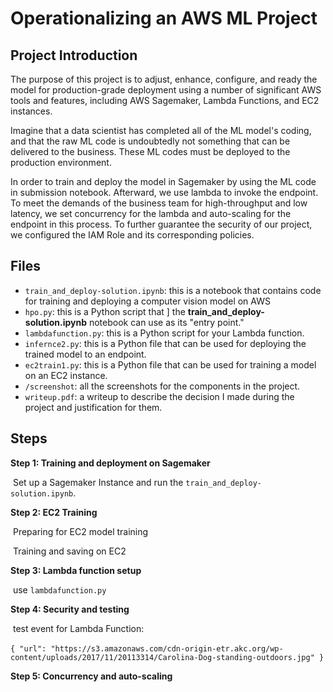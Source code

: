 # Operationalizing an AWS ML Project



## Project Introduction

The purpose of this project is to adjust, enhance, configure, and ready the model for production-grade deployment using a number of significant AWS tools and features, including AWS Sagemaker, Lambda Functions, and EC2 instances. 

Imagine that a data scientist has completed all of the ML model's coding, and that the raw ML code is undoubtedly not something that can be delivered to the business. These ML codes must be deployed to the production environment.

In order to train and deploy the model in Sagemaker by using the ML code in submission notebook. Afterward, we use lambda to invoke the endpoint. To meet the demands of the business team for high-throughput and low latency, we set concurrency for the lambda and auto-scaling for the endpoint in this process. To further guarantee the security of our project, we configured the IAM Role and its corresponding policies.

## Files

- `train_and_deploy-solution.ipynb`: this is a notebook that contains code for training and deploying a computer vision model on AWS
- `hpo.py`: this is a Python script that ] the **train_and_deploy-solution.ipynb** notebook can use as its "entry point."
- `lambdafunction.py`: this is a Python script for your Lambda function.
- `infernce2.py`: this is a Python file that can be used for deploying the trained model to an endpoint.
- `ec2train1.py`: this is a Python file that can be used for training a model on an EC2 instance.
- `/screenshot`: all the screenshots for the components in the project.
- `writeup.pdf`: a writeup to describe the decision I made during the project and justification for them.



## Steps

**Step 1: Training and deployment on Sagemaker**

​	Set up a Sagemaker Instance and run the `train_and_deploy-solution.ipynb`.

**Step 2: EC2 Training**

​	Preparing for EC2 model training

​	Training and saving on EC2

**Step 3: Lambda function setup**

​	use `lambdafunction.py`

**Step 4: Security and testing**

​	test event for Lambda Function:

​	`{ "url": "https://s3.amazonaws.com/cdn-origin-etr.akc.org/wp-content/uploads/2017/11/20113314/Carolina-Dog-standing-outdoors.jpg" }`

**Step 5: Concurrency and auto-scaling**